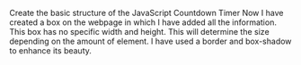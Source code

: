 Create the basic structure of the JavaScript Countdown Timer
Now I have created a box on the webpage in which I have added all the information. This box has no specific width and height. This will determine the size depending on the amount of element. I have used a border and box-shadow to enhance its beauty.
